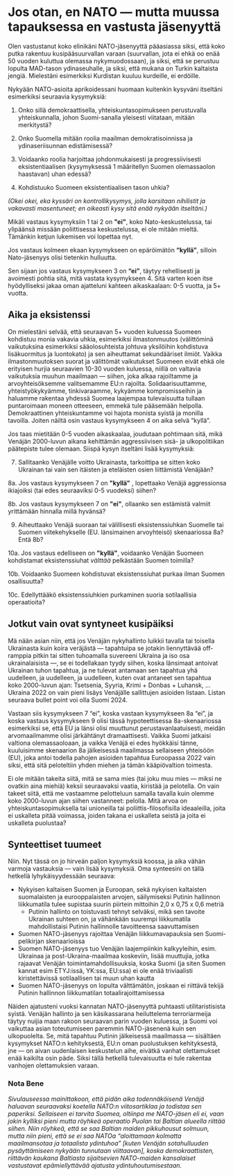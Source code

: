 # Jos otan, en NATO — mutta muussa tapauksessa en vastusta jäsenyyttä


Olen vastustanut koko elinikäni NATO-jäsenyyttä pääasiassa siksi, että koko putka rakentuu kusipääsuurvallan varaan (suurvallan, jota ei ehkä oo enää 50 vuoden kuluttua olemassa nykymuodossaan), ja siksi, että se perustuu lopulta MAD-tason ydinaseuhalle, ja siksi, että mukana on Turkin kaltaista jengiä. Mielestäni esimerkiksi Kurdistan kuuluu kurdeille, ei erdöille.

Nykyään NATO-asioita aprikoidessani huomaan kuitenkin kysyväni itseltäni esimerkiksi seuraavia kysymyksiä:

1. Onko sillä demokraattisella, yhteiskuntasopimukseen perustuvalla yhteiskunnalla, johon Suomi-sanalla yleisesti viitataan, mitään merkitystä?

2. Onko Suomella mitään roolia maailman demokratisoinnissa ja ydinaseriisunnan edistämisessä?

3. Voidaanko roolia harjoittaa johdonmukaisesti ja progressiivisesti eksistentiaalisen (kysymyksessä 1 määritellyn Suomen olemassaolon haastavan) uhan edessä?

4. Kohdistuuko Suomeen eksistentiaalisen tason uhkia?

_(Okei okei, eka kyssäri on kontrollikysymys, jolla karsitaan nihilistit ja vakavasti masentuneet; en oikeasti kysy sitä enää nykyään itseltäni.)_

Mikäli vastaus kysymyksiin 1 tai 2 on **"ei"**, koko Nato-keskustelussa, tai ylipäänsä missään poliittisessa keskustelussa, ei ole mitään mieltä. Tämänkin ketjun lukemisen voi lopettaa nyt.

Jos vastaus kolmeen ekaan kysymykseen on epäröimätön **“kyllä”**, silloin Nato-jäsenyys olisi tietenkin hulluutta.

Sen sijaan jos vastaus kysymykseen 3 on **“ei”**, täytyy rehellisesti ja avoimesti pohtia sitä, mitä vastata kysymykseen 4. Sitä varten koen itse hyödylliseksi jakaa oman ajatteluni kahteen aikaskaalaan: 0-5 vuotta, ja 5+ vuotta.

## Aika ja eksistenssi

On mielestäni selvää, että seuraavan 5+ vuoden kuluessa Suomeen kohdistuu monia vakavia uhkia, esimerkiksi ilmastonmuutos (välittöminä vaikutuksina esimerkiksi sääolosuhteista johtuva yksilöihin kohdistuva lisäkuormitus ja luontokato) ja sen aiheuttamat sekundääriset ilmiöt. Vaikka ilmastonmuutoksen suorat ja välittömät vaikutukset Suomeen eivät ehkä ole erityisen hurjia seuraavien 10-30 vuoden kuluessa, niillä on valtavia vaikutuksia muuhun maailmaan — siihen, joka alkaa rajoiltamme ja arvoyhteisöksemme valitsemamme EU:n rajoilta. Solidaarisuuttamme, yhteistyökykyämme, tinkivaraamme, kykyämme kompromisseihin ja haluamme rakentaa yhdessä Suomea laajempaa tulevaisuutta tullaan puntaroimaan moneen otteeseen, emmekä tule pääsemään helpolla. Demokraattinen yhteiskuntamme voi hajota monista syistä ja monilla tavoilla. Joiten näiltä osin vastaus kysymykseen 4 on aika selvä “kyllä”.

Jos taas mietitään 0-5 vuoden aikaskaalaa, joudutaan pohtimaan sitä, mikä Venäjän 2000-luvun aikana kehittämän aggressiivisen sisä- ja ulkopolitiikan päätepiste tulee olemaan. Siispä kysyn itseltäni lisää kysymyksiä:

7. Sallitaanko Venäjälle voitto Ukrainasta, tarkoittipa se sitten koko Ukrainan tai vain sen itäisten ja eteläisten osien liittämistä Venäjään?

8a. Jos vastaus kysymykseen 7 on **"kyllä"** , lopettaako Venäjä aggressionsa ikiajoiksi (tai edes seuraaviksi 0-5 vuodeksi) siihen?

8b. Jos vastaus kysymykseen 7 on **"ei"**, ollaanko sen estämistä valmiit yrittämään hinnalla millä hyvänsä?

9. Aiheuttaako Venäjä suoraan tai välillisesti eksistenssiuhkan Suomelle tai Suomen viitekehykselle (EU. länsimainen arvoyhteisö) skenaariossa 8a? Entä 8b?

10a. Jos vastaus edelliseen on **"kyllä"**, voidaanko Venäjän Suomeen kohdistamat eksistenssiuhat _välttää_ pelkästään Suomen toimilla?

10b. Voidaanko Suomeen kohdistuvat eksistenssiuhat purkaa ilman Suomen osallisuutta?

10c. Edellyttääkö eksistenssiuhkien purkaminen suoria sotilaallisia operaatioita?


## Jotkut vain ovat syntyneet kusipäiksi

Mä nään asian niin, että jos Venäjän nykyhallinto luikkii tavalla tai toisella Ukrainasta kuin koira veräjästä — tapahtuipa se jotakin liennyttävää off-ramppia pitkin tai sitten tuhoamalla suvereeni Ukraina ja iso osa ukrainalaisista —, se ei todellakaan tyydy siihen, koska länsimaat antoivat Ukrainan tuhon tapahtua, ja ne tulevat antamaan sen tapahtua yhä uudelleen, ja uudelleen, ja uudelleen, kuten ovat antaneet sen tapahtua koko 2000-luvun ajan: Tsetsenia, Syyria, Krimi + Donbas + Luhansk, … Ukraina 2022 on vain pieni lisäys Venäjälle sallittujen asioiden listaan. Listan seuraava bullet point voi olla Suomi 2024.

Vastaan siis kysymykseen 7 “ei”, koska vastaan kysymykseen 8a “ei”, ja koska vastaus kysymykseen 9 olisi tässä hypoteettisessa 8a-skenaariossa esimerkiksi se, että EU ja länsi olisi muuttunut perustavanlaatuisesti, meidän arvomaailmamme olisi järkähtänyt dramaattisesti. Vaikka Suomi jatkaisi valtiona olemassaoloaan, ja vaikka Venäjä ei edes hyökkäisi tänne, kuuluisimme skenaarion 8a jälkeisessä maailmassa sellaiseen yhteisöön (EU), joka antoi todella pahojen asioiden tapahtua Euroopassa 2022 vain siksi, että sitä peloteltiin yhden miehen ja tämän kääpiövaltion toimesta.

Ei ole mitään takeita siitä, mitä se sama mies (tai joku muu mies — miksi ne ovatkin aina miehiä) keksii seuraavaksi vaatia, kiristää ja pelotella. On vain takeet siitä, että me vastaamme pelotteluun samalla tavalla kuin olemme koko 2000-luvun ajan siihen vastanneet: pelolla. Mitä arvoa on yhteiskuntasopimuksella tai unioneilla tai poliittis-filosofisilla ideaaleilla, joita ei uskalleta pitää voimassa, joiden takana ei uskalleta seistä ja joita ei uskalleta puolustaa?

## Synteettiset tuumeet

Niin. Nyt tässä on jo hirveän paljon kysymyksiä koossa, ja aika vähän varmoja vastauksia — vain lisää kysymyksiä. Oma synteesini on tällä hetkellä lyhykäisyydessään seuraava:
- Nykyisen kaltaisen Suomen ja Euroopan, sekä nykyisen kaltaisten suomalaisten ja eurooppalaisten arvojen, säilymiseksi Putinin hallinnon liikkumatila tulee supistaa suurin piirtein mittoihin 2,0 x 0,75 x 0,6 metriä
   - Putinin hallinto on toistuvasti tehnyt selväksi, mikä sen tavoite Ukrainan suhteen on, ja vähänkään suurempi liikkumatila mahdollistaisi Putinin hallinnolle tavoitteensa saavuttamisen
- Suomen NATO-jäsenyys rajoittaa Venäjän liikkumavapauksia sen Suomi-pelikirjan skenaarioissa
- Suomen NATO-jäsenyys tuo Venäjän laajempiinkin kalkyyleihin, esim. Ukrainaa ja post-Ukraina-maailmaa koskeviin, lisää muuttujia, jotka rajaavat Venäjän toimintamahdollisuuksia, koska Suomi (ja siten Suomen kannat esim ETYJ:issä, YK:ssa, EU:ssa) ei ole enää triviaalisti kiristettävissä sotilaallisen tai muun uhan kautta
- Suomen NATO-jäsenyys on lopulta välttämätön, joskaan ei riittävä tekijä Putinin hallinnon liikkumatilan totaalirajoittamisessa

Näiden ajatusteni vuoksi kannatan NATO-jäsenyyttä puhtaasti utilitaristisista syistä. Venäjän hallinto ja sen käsikassarana heiluttelema terroriarmeija täytyy nuijia maan rakoon seuraavan parin vuoden kuluessa, ja Suomi voi vaikuttaa asian toteutumiseen paremmin NATO-jäsenenä kuin sen ulkopuolelta. Se, mitä tapahtuu Putinin jälkeisessä maailmassa — sisältäen kysymykset NATO:n kehityksestä, EU:n oman puolustuksen kehityksestä, jne — on aivan uudenlaisen keskustelun aihe, eivätkä vanhat olettamukset enää kaikilta osin päde. Siksi tällä hetkellä tulevaisuutta ei tule rakentaa vanhojen olettamuksien varaan.

### Nota Bene
_Sivulauseessa mainittakoon, että pidän aika todennäköisenä Venäjä haluavan seuraavaksi koetella NATO:n viitosartiklaa ja todistaa sen paperiksi. Sellaiseen ei tarvita Suomea, oltiinpa me NATO-jäsen eli ei, vaan jokin kylliksi pieni mutta röyhkeä operaatio Puolan tai Baltian alueella riittää siihen. Niin röyhkeä, että se saa Baltian maiden pikkuhousut solmuun, mutta niin pieni, että se ei saa NATOa “aloittamaan kolmatta maailmansotaa ja totaalista ydintuhoa” [kuten Venäjän sotahulluuden pysäyttämiseen nykyään tunnutaan viittaavan], koska demokraattisten, riittävän kaukana Baltiasta sijaitsevien NATO-maiden kansalaiset vastustavat epämiellyttävää ajatusta ydintuhoutumisestaan._
